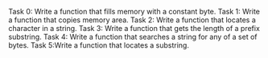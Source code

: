 Task 0: Write a function that fills memory with a constant byte.
Task 1: Write a function that copies memory area.
Task 2: Write a function that locates a character in a string.
Task 3: Write a function that gets the length of a prefix substring.
Task 4: Write a function that searches a string for any of a set of bytes.
Task 5:Write a function that locates a substring.
